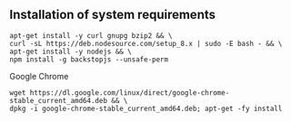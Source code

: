 ## Installation of system requirements
```
apt-get install -y curl gnupg bzip2 && \
curl -sL https://deb.nodesource.com/setup_8.x | sudo -E bash - && \
apt-get install -y nodejs && \
npm install -g backstopjs --unsafe-perm
```
Google Chrome
```
wget https://dl.google.com/linux/direct/google-chrome-stable_current_amd64.deb && \
dpkg -i google-chrome-stable_current_amd64.deb; apt-get -fy install
```
